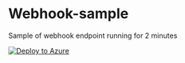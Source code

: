# Webhook-sample
Sample of webhook endpoint running for 2 minutes

[![Deploy to Azure](https://aka.ms/deploytoazurebutton)](https://portal.azure.com/#create/Microsoft.Template/uri/https%3A%2F%2Fgithub.com%2Fgrazianiborcai%2FWebhook-sample%2Fblob%2Fmaster%2Ftemplate.json)
